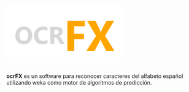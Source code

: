 [![](https://github.com/guhexpucmm/ocrFX/blob/master/src/main/resources/fotos/ocrfx.png)]()
===========================================================================================
**ocrFX** es un software para reconocer caracteres del alfabeto español utilizando weka como motor de algoritmos de predicción.
